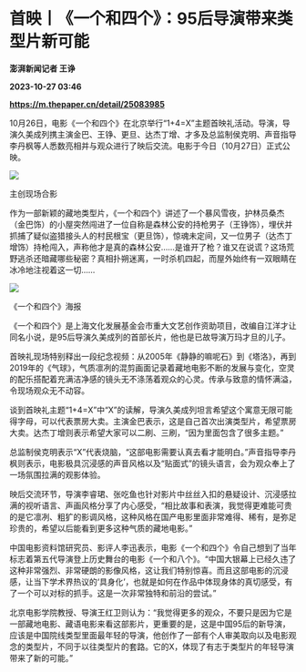 # 首映丨《一个和四个》：95后导演带来类型片新可能
**澎湃新闻记者 王诤**

**2023-10-27 03:46**

**https://m.thepaper.cn/detail/25083985**

10月26日，电影《一个和四个》在北京举行“1+4=X”主题首映礼活动。导演，导演久美成列携主演金巴、王铮、更旦、达杰丁增、才多及总监制侯克明、声音指导李丹枫等人悉数亮相并与观众进行了映后交流。电影于今日（10月27日）正式公映。

![](https://imagecloud.thepaper.cn/thepaper/image/275/881/68.jpg)

主创现场合影

作为一部新颖的藏地类型片，《一个和四个》讲述了一个暴风雪夜，护林员桑杰（金巴饰）的小屋突然闯进了一位自称是森林公安的持枪男子（王铮饰），埋伏并抓捕了疑似盗猎接头人的村民根宝（更旦饰），惊魂未定间，又一位男子（达杰丁增饰）持枪闯入，声称他才是真的森林公安……是谁开了枪？谁又在说谎？这场荒野逃杀还暗藏哪些秘密？真相扑朔迷离，一时杀机四起，而屋外始终有一双眼睛在冰冷地注视着这一切……

![](https://imagecloud.thepaper.cn/thepaper/image/275/881/241.jpg)

《一个和四个》海报

《一个和四个》是上海文化发展基金会市重大文艺创作资助项目，改编自江洋才让同名小说，是95后导演久美成列的首部长片，他也是已故导演万玛才旦的儿子。

首映礼现场特别释出一段纪念视频：从2005年《静静的嘛呢石》到《塔洛》，再到2019年的《气球》，气质凛冽的混剪画面记录着藏地电影不断的发展与变化，空灵的配乐搭配着充满洁净感的镜头无不涤荡着观众的心灵。传承与致意的情怀满溢，令现场观众无不动容。

谈到首映礼主题“1+4=X”中“X”的读解，导演久美成列坦言希望这个寓意无限可能得字母，可以代表票房大卖。主演金巴表示，这是自己首次出演类型片，希望票房大卖。达杰丁增则表示希望大家可以二刷、三刷，“因为里面包含了很多主题。”

总监制侯克明表示“X”代表烧脑，“这部电影需要认真去看才能明白。”声音指导李丹枫则表示，电影极具沉浸感的声音风格以及“贴面式”的镜头语言，会为观众奉上了一场氛围拉满的观影体验。

映后交流环节，导演李睿珺、张吃鱼也针对影片中丝丝入扣的悬疑设计、沉浸感拉满的视听语言、声画风格分享了内心感受，“相比故事和表演，我觉得更难能可贵的是它凛冽、粗犷的影调风格，这种风格在国产电影里面非常难得、稀有，是弥足珍贵的，希望以后能看到更多这种气质的藏地电影。”

中国电影资料馆研究员、影评人李迅表示，电影《一个和四个》令自己想到了当年标志着第五代导演登上历史舞台的电影《一个和八个》。“中国大银幕上已经久违了这种非常强烈、非常硬朗的影像风格，这让我们特别惊喜。而且这部电影的沉浸感，让当下学术界热议的‘具身化’，也就是如何在作品中体现身体的真切感受，有了一个可以对标的抓手。这是一次非常独特和前沿的尝试。”

北京电影学院教授、导演王红卫则认为：“我觉得更多的观众，不要只是因为它是一部藏地电影、藏语电影来看这部影片，更重要的是，这是中国95后的新导演，应该是中国院线类型里面最年轻的导演，他创作了一部有个人审美取向以及电影观念的类型片，不同于以往类型片的套路。它的X，体现了有志于类型片的年轻导演带来了新的可能。”